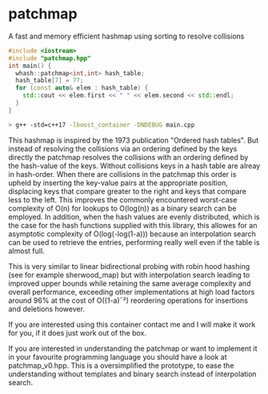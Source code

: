 # patchmap
A fast and memory efficient hashmap using sorting to resolve collisions

```C++
#include <iostream>
#include "patchmap.hpp"
int main() {
  whash::patchmap<int,int> hash_table;
  hash_table[7] = 77;
  for (const auto& elem : hash_table) {
    std::cout << elem.first << " " << elem.second << std::endl;
  }
}
```
```bash
> g++ -std=c++17 -lboost_container -DNDEBUG main.cpp
```

This hashmap is inspired by the 1973 publication "Ordered hash tables".
But instead of resolving the collisions via an ordering defined by the keys directly
the patchmap resolves the collisions with an ordering defined by the
hash-value of the keys.
Without collisions keys in a hash table are alreay in hash-order.
When there are collisions in the patchmap this order is upheld by inserting
the key-value pairs at the appropriate position, displacing keys that compare greater
to the right and keys that compare less to the left.
This improves the commonly encountered worst-case complexity of O(n) for lookups to
O(log(n)) as a binary search can be employed. In addition, when the hash values are
evenly distributed, which is the case for the hash functions supplied with this library,
this allowes for an asymptotic complexity of O(log(-log(1-a))) because an interpolation search
can be used to retrieve the entries, performing really well even if the table is almost full.

This is very similar to linear bidirectional probing with robin hood hashing
(see for example sherwood_map) but with interpolation search leading to improved
upper bounds while retaining the same average complexity and overall performance,
exceeding other implementations at high load factors around 96% at the cost of O((1-a)¯²)
reordering operations for insertions and deletions however.

If you are interested using this container contact me and I will make it work for you,
if it does just work out of the box.

If you are interested in understanding the patchmap or want to implement it in your
favourite programming language you should have a look at patchmap_v0.hpp.
This is a oversimplified the prototype, to ease the understanding without templates
and binary search instead of interpolation search.

